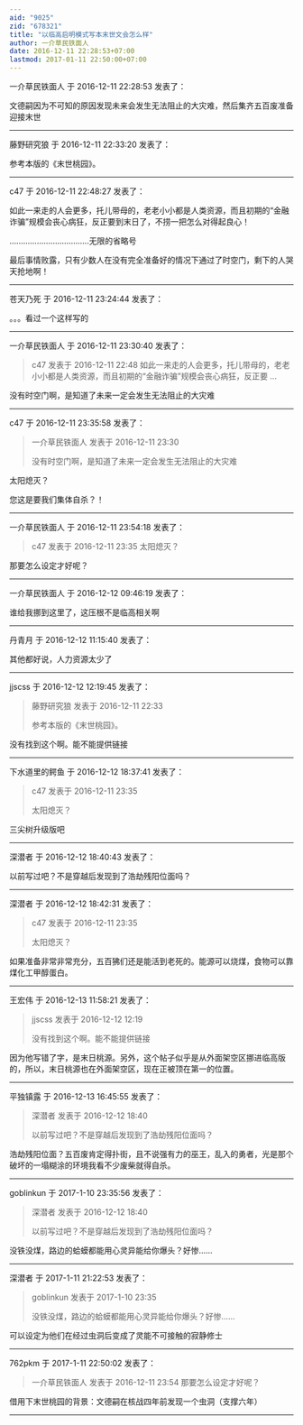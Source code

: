 ```yaml
---
aid: "9025"
zid: "678321"
title: "以临高启明模式写本末世文会怎么样"
author: 一介草民铁面人
date: 2016-12-11 22:28:53+07:00
lastmod: 2017-01-11 22:50:00+07:00
---
```


一介草民铁面人 于 2016-12-11 22:28:53 发表了：

文德嗣因为不可知的原因发现未来会发生无法阻止的大灾难，然后集齐五百废准备迎接末世

---

藤野研究狼 于 2016-12-11 22:33:20 发表了：

参考本版的《末世桃园》。

---

c47 于 2016-12-11 22:48:27 发表了：

如此一来走的人会更多，托儿带母的，老老小小都是人类资源，而且初期的“金融诈骗”规模会丧心病狂，反正要到末日了，不捞一把怎么对得起良心！

...................................无限的省略号

最后事情败露，只有少数人在没有完全准备好的情况下通过了时空门，剩下的人哭天抢地啊！

---

苍天乃死 于 2016-12-11 23:24:44 发表了：

。。。看过一个这样写的

---

一介草民铁面人 于 2016-12-11 23:30:40 发表了：

> c47 发表于 2016-12-11 22:48 如此一来走的人会更多，托儿带母的，老老小小都是人类资源，而且初期的“金融诈骗”规模会丧心病狂，反正要 ...

没有时空门啊，是知道了未来一定会发生无法阻止的大灾难

---

c47 于 2016-12-11 23:35:58 发表了：

> 一介草民铁面人 发表于 2016-12-11 23:30
>
> 没有时空门啊，是知道了未来一定会发生无法阻止的大灾难

太阳熄灭？

您这是要我们集体自杀？！

---

一介草民铁面人 于 2016-12-11 23:54:18 发表了：

> c47 发表于 2016-12-11 23:35 太阳熄灭？

那要怎么设定才好呢？

---

一介草民铁面人 于 2016-12-12 09:46:19 发表了：

谁给我挪到这里了，这压根不是临高相关啊

---

丹青月 于 2016-12-12 11:15:40 发表了：

其他都好说，人力资源太少了

---

jjscss 于 2016-12-12 12:19:45 发表了：

> 藤野研究狼 发表于 2016-12-11 22:33
>
> 参考本版的《末世桃园》。

没有找到这个啊。能不能提供链接

---

下水道里的鳄鱼 于 2016-12-12 18:37:41 发表了：

> c47 发表于 2016-12-11 23:35
>
> 太阳熄灭？

三尖树升级版吧

---

深潜者 于 2016-12-12 18:40:43 发表了：

以前写过吧？不是穿越后发现到了浩劫残阳位面吗？

---

深潜者 于 2016-12-12 18:42:31 发表了：

> c47 发表于 2016-12-11 23:35
>
> 太阳熄灭？

如果准备非常非常充分，五百狒们还是能活到老死的。能源可以烧煤，食物可以靠煤化工甲醇蛋白。

---

王宏伟 于 2016-12-13 11:58:21 发表了：

> jjscss 发表于 2016-12-12 12:19
>
> 没有找到这个啊。能不能提供链接

因为他写错了字，是末日桃源。另外，这个帖子似乎是从外面架空区挪进临高版的，所以，末日桃源也在外面架空区，现在正被顶在第一的位置。

---

平独镇露 于 2016-12-13 16:45:55 发表了：

> 深潜者 发表于 2016-12-12 18:40
>
> 以前写过吧？不是穿越后发现到了浩劫残阳位面吗？

浩劫残阳位面？五百废肯定得扑街，且不说强有力的巫王，乱入的勇者，光是那个破坏的一塌糊涂的环境我看不少废柴就得自杀。

---

goblinkun 于 2017-1-10 23:35:56 发表了：

> 深潜者 发表于 2016-12-12 18:40
>
> 以前写过吧？不是穿越后发现到了浩劫残阳位面吗？

没铁没煤，路边的蛤蟆都能用心灵异能给你爆头？好惨……

---

深潜者 于 2017-1-11 21:22:53 发表了：

> goblinkun 发表于 2017-1-10 23:35
>
> 没铁没煤，路边的蛤蟆都能用心灵异能给你爆头？好惨……

可以设定为他们在经过虫洞后变成了灵能不可接触的寂静修士

---

762pkm 于 2017-1-11 22:50:02 发表了：

> 一介草民铁面人 发表于 2016-12-11 23:54 那要怎么设定才好呢？

借用下末世桃园的背景：文德嗣在核战四年前发现一个虫洞（支撑六年）

---
